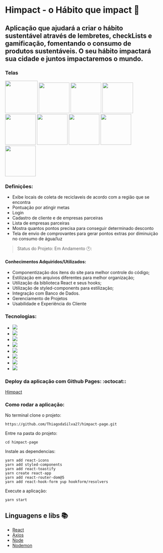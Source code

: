 # Himpact - o Hábito que impact :green_heart:
## Aplicação que ajudará a criar o hábito sustentável através de lembretes, checkLists e gamificação, fomentando o consumo de produtos sustentáveis. O seu hábito impactará sua cidade e juntos impactaremos o mundo.

### Telas
<div>
  <img src="https://user-images.githubusercontent.com/58118544/166174050-67a9c671-6dd3-4046-9713-462a2310817b.png" width= '106px'/>
  <img src="https://user-images.githubusercontent.com/58118544/166174051-9d108eef-cf7f-4d25-a85f-38c6abcb5712.png" width= '100px'/>
  <img src="https://user-images.githubusercontent.com/58118544/166174052-143c42ac-6786-4572-b47b-b7cc5dab6a91.png" width= '100px'/>
  <img src="https://user-images.githubusercontent.com/58118544/166174042-d50825cf-26ce-4204-b418-1d80568d434c.png" width= '100px'/>
  <img src="https://user-images.githubusercontent.com/58118544/166174045-2801d637-332d-4af7-8705-d10aafd0e923.png" width= '100px'/>
  <img src="https://user-images.githubusercontent.com/58118544/166174046-c02f7423-2ab8-467e-be8c-d5f3d1d96174.png" width= '100px'/>
  <img src="https://user-images.githubusercontent.com/58118544/166174047-218fc55c-b5ab-4464-804a-1192d4abef49.png" width= '100px'/>
  <img src="https://user-images.githubusercontent.com/58118544/166174048-ef309d0a-755e-4066-a8b2-cad3f33c9324.png" width= '100px'/>
  <img src="https://user-images.githubusercontent.com/58118544/166174049-d68b6b0a-acc1-4441-b008-ed4ef5512292.png" width= '100px'/>
 </div>

### Definições:
- Exibe locais de coleta de reciclaveis de acordo com a região que se encontra
- Pontuação por atingir metas
- Login
- Cadastro de cliente e de empresas parceiras
- Lista de empresas parceiras
- Mostra quantos pontos precisa para conseguir determinado desconto
- Tela de envio de comprovantes para gerar pontos extras por diminuição no consumo de água/luz

> Status do Projeto: Em Andamento 🕐:
#### Conhecimentos Adquiridos/Utilizados:
- Componentização dos itens do site para melhor controle do código;
- Estilização em arquivos diferentes para melhor organização;
- Utilização da biblioteca React e seus hooks;
- Utilização de styled-components para estilização;
- Integração com Banco de Dados.
- Gerenciamento de Projetos
- Usabilidade e Experiência do Cliente

### Tecnologias:
- <img src="https://img.shields.io/static/v1?label=react&message=framework&color=blue&style=for-the-badge&logo=REACT"/>
- <img src="https://img.shields.io/static/v1?label=Hooks&message=react&color=blue&style=for-the-badge&logo=REACT"/>
- <img src="https://img.shields.io/static/v1?label=axios&message=Request&color=blueviolet&style=for-the-badge&logo=AXIOS"/>
- <img src="https://img.shields.io/static/v1?label=javascript&message=Programming%20language&color=yellow&style=for-the-badge&logo=JAVASCRIPT"/>
- <img src="https://img.shields.io/static/v1?label=styled-components&message=LIB&color=red&style=for-the-badge&logo=styled-components"/>
- <img src="https://img.shields.io/static/v1?label=jsx&message=Markup&language&color=orange&style=for-the-badge&logo=JSX"/>
- <img src="https://img.shields.io/static/v1?label=miro&message=UX/UI&language&color=yellow&style=for-the-badge&logo=MIRO"/>
- <img src="https://img.shields.io/static/v1?label=notion&message=Gerenciamento&language&color=black&style=for-the-badge&logo=NOTION"/>

### Deploy da aplicação com Github Pages: :octocat:: 
[Himpact]()

### Como rodar a aplicação:
No terminal clone o projeto:
```
https://github.com/ThiagodaSilva27/himpact-page.git
```
Entre na pasta do projeto:
```
cd himpact-page
```
Instale as dependencias:
```
yarn add react-icons
yarn add styled-components
yarn add react-toastify
yarn create react-app
yarn add react-router-dom@5
yarn add react-hook-form yup hookform/resolvers
```
Execute a aplicação:
```
yarn start
```

## Linguagens e libs :books:

- [React](https://pt-br.reactjs.org/)
- [Axios](https://www.npmjs.com/package/axios)
- [Node](https://nodejs.org/en/)
- [Nodemon](https://www.npmjs.com/package/nodemon)
